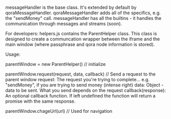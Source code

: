 messageHandler is the base class. It's extended by default by qoraMessageHandler. qoraMessageHandler adds all of the specifics, e.g. the "sendMoney" call. messageHandler has all the builtins - it handles the communication through messages and streams (soon). 

For developers:
helpers.js contains the ParentHelper class. This class is designed to create a communcation wrapper between the iframe and the main window (where passphrase and qora node information is stored).

Usage: 

parentWindow = new ParentHelper() // initialize

parentWindow.request(request, data, callback) // Send a request to the parent window
    request: The request you're trying to complete... e.g. "sendMoney", if you are trying to send money (intense right)
    data: Object - data to be sent. What you send depends on the request
    callback(response): An optional callback function. If left undefined the function will return a promise with the same response.

parentWindow.chageUrl(url) // Used for navigation
